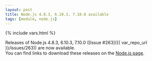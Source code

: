 ```yaml
---
layout: post
title: Node.js 4.8.3, 6.10.3, 7.10.0 available
tags: [module, node.js]
---
```

{% include vars.html %}

Releases of Node.js 4.8.3, 6.10.3, 7.10.0 ([Issue #263]({{ var_repo_url }}/issues/263)) are now available.<br />
You can find links to download these releases on the [Node.js page](/modules/nodejs).
